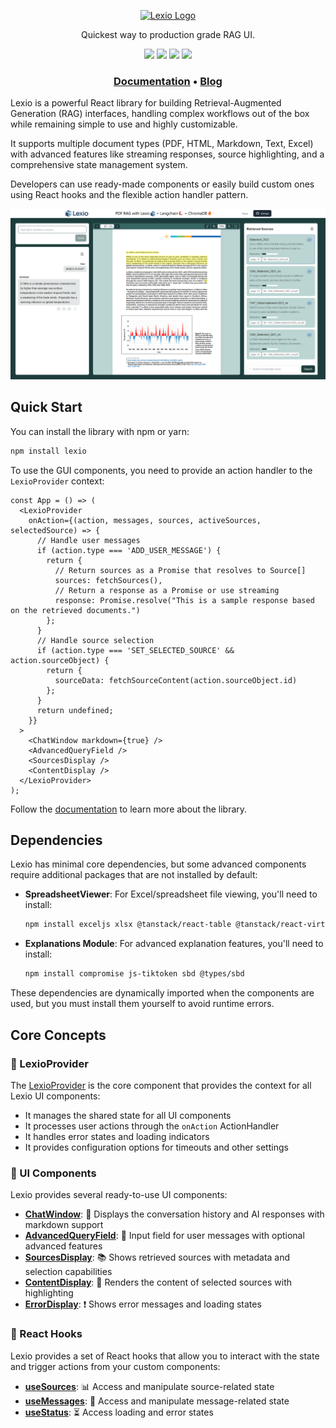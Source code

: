 <p align="center"><a href="https://renumics.com/lexio-ui"><img src="https://raw.githubusercontent.com/Renumics/lexio/main/lexio/src/stories/assets/lexio%20logo%20transparent.png" alt="Lexio Logo" height="80"/></a></p>

<p align="center">Quickest way to production grade RAG UI. </p>

<p align="center">
<a href="https://github.com/Renumics/lexio/blob/main/LICENSE"><img src="https://img.shields.io/github/license/renumics/lexio" height="20"/></a>
  <a href="README.md"><img src="https://img.shields.io/github/actions/workflow/status/Renumics/lexio/check.yml" height="20"/></a>
  <a href="https://www.npmjs.com/package/lexio"><img src="https://img.shields.io/npm/v/lexio" height="20"/></a>
  <a href="https://pypi.org/project/lexio/"><img src="https://img.shields.io/pypi/v/lexio" height="20"/></a>
</p>

<h3 align="center">
<a href="https://renumics.com/lexio-ui"><b>Documentation</b></a> &bull;
<a href="https://renumics.com/blog/"><b>Blog</b></a>
</h3>

Lexio is a powerful React library for building Retrieval-Augmented Generation (RAG) interfaces, handling complex workflows out of the box while remaining simple to use and highly customizable.

It supports multiple document types (PDF, HTML, Markdown, Text, Excel) with advanced features like streaming responses, source highlighting, and a comprehensive state management system.

Developers can use ready-made components or easily build custom ones using React hooks and the flexible action handler pattern.

![RAG UI Example](https://raw.githubusercontent.com/Renumics/lexio/main/lexio/src/assets/lexio_screenshot_el_nino.png)

## Quick Start

You can install the library with npm or yarn:

```bash
npm install lexio
```

To use the GUI components, you need to provide an action handler to the `LexioProvider` context:

```tsx
const App = () => (
  <LexioProvider
    onAction={(action, messages, sources, activeSources, selectedSource) => {
      // Handle user messages
      if (action.type === 'ADD_USER_MESSAGE') {
        return {
          // Return sources as a Promise that resolves to Source[]
          sources: fetchSources(),
          // Return a response as a Promise or use streaming
          response: Promise.resolve("This is a sample response based on the retrieved documents.")
        };
      }
      // Handle source selection
      if (action.type === 'SET_SELECTED_SOURCE' && action.sourceObject) {
        return {
          sourceData: fetchSourceContent(action.sourceObject.id)
        };
      }
      return undefined;
    }}
  >
    <ChatWindow markdown={true} />
    <AdvancedQueryField />
    <SourcesDisplay />
    <ContentDisplay />
  </LexioProvider>
);
```
Follow the [documentation](https://renumics.com/lexio/) to learn more about the library.


## Dependencies

Lexio has minimal core dependencies, but some advanced components require additional packages that are not installed by default:

- **SpreadsheetViewer**: For Excel/spreadsheet file viewing, you'll need to install:
  ```bash
  npm install exceljs xlsx @tanstack/react-table @tanstack/react-virtual
  ```

- **Explanations Module**: For advanced explanation features, you'll need to install:
  ```bash
  npm install compromise js-tiktoken sbd @types/sbd
  ```

These dependencies are dynamically imported when the components are used, but you must install them yourself to avoid runtime errors.

## Core Concepts

### 🔄 LexioProvider

The [LexioProvider](https://github.com/Renumics/lexio/blob/main/lexio/lib/components/LexioProvider/provider.tsx) is the core component that provides the context for all Lexio UI components:
- It manages the shared state for all UI components
- It processes user actions through the `onAction` ActionHandler
- It handles error states and loading indicators
- It provides configuration options for timeouts and other settings

### 🧩 UI Components 

Lexio provides several ready-to-use UI components:

- **[ChatWindow](https://github.com/Renumics/lexio/blob/main/lexio/lib/components/ChatWindow/ChatWindow.tsx)**: 💬 Displays the conversation history and AI responses with markdown support
- **[AdvancedQueryField](https://github.com/Renumics/lexio/blob/main/lexio/lib/components/AdvancedQueryField/AdvancedQueryField.tsx)**: 📝 Input field for user messages with optional advanced features
- **[SourcesDisplay](https://github.com/Renumics/lexio/blob/main/lexio/lib/components/SourcesDisplay/SourcesDisplay.tsx)**: 📚 Shows retrieved sources with metadata and selection capabilities
- **[ContentDisplay](https://github.com/Renumics/lexio/blob/main/lexio/lib/components/ContentDisplay/ContentDisplay.tsx)**: 📄 Renders the content of selected sources with highlighting
- **[ErrorDisplay](https://github.com/Renumics/lexio/blob/main/lexio/blob/main/lexio/lib/components/ErrorDisplay/ErrorDisplay.tsx)**: ❗ Shows error messages and loading states
### 🔗 React Hooks

Lexio provides a set of React hooks that allow you to interact with the state and trigger actions from your custom components:

- **[useSources](https://github.com/Renumics/lexio/blob/main/lexio/lib/hooks/hooks.ts)**: 📊 Access and manipulate source-related state
- **[useMessages](https://github.com/Renumics/lexio/blob/main/lexio/lib/hooks/hooks.ts)**: 💌 Access and manipulate message-related state
- **[useStatus](https://github.com/Renumics/lexio/blob/main/lexio/lib/hooks/hooks.ts)**: ⏳ Access loading and error states